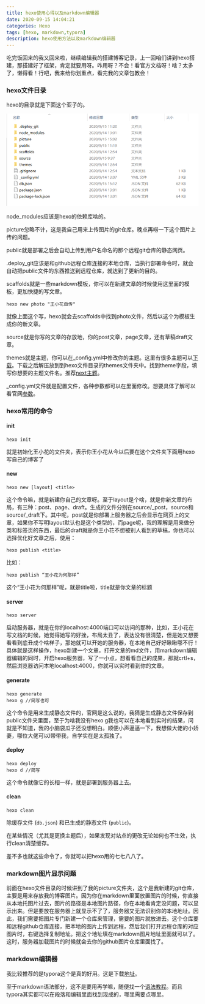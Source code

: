 ```yaml
---
title: hexo使用心得以及markdown编辑器
date: 2020-09-15 14:04:21
categories: Hexo
tags: [hexo, markdown,typora]
description: hexo使用方法以及markdown编辑器
---
```


吃完饭回来的我又回来啦，继续编辑我的搭建博客记录，上一回咱们讲到hexo搭建，那搭建好了框架，肯定就要用呀。咋用呀？不会！看官方文档呀！啥？太多了，懒得看！行吧，我来给你划重点，看完我的文章包教会！

### hexo文件目录

hexo的目录就是下面这个亚子的。

![hexo文件目录](https://github.com/Twlig/picture/blob/master/QQ%E6%88%AA%E5%9B%BE20200915151606.png?raw=true)

node_modules应该是hexo的依赖库啥的。

picture忽略不计，这是我自己用来上传图片的git仓库。晚点再唠一下这个图片上传的问题。

public就是部署之后会自动上传到用户名命名的那个远程git仓库的静态网页。

.deploy_git应该是和github远程仓库连接的本地仓库，当执行部署命令时，就会自动把public文件的东西推送到远程仓库，就达到了更新的目的。

scaffolds就是一些markdown模板，你可以在新建文章的时候使用这里面的模板，更加快捷的写文章。

```
hexo new photo "王小花自传"
```

就像上面这个写，hexo就会去scaffolds中找到photo文件，然后以这个为模板生成你的新文章。

source就是你写的文章的存放地，你的post文章，page文章，还有草稿draft文章。

themes就是主题，你可以在_config.yml中修改你的主题。这里有很多主题可以[下载](https://hexo.io/themes/)。下载之后解压放到到hexo文件目录的themes文件夹中。找到theme字段，填写你想要的主题文件名。推荐[next主题](https://github.com/theme-next/hexo-theme-next)。

_config.yml文件就是配置文件，各种参数都可以在里面修改。想要具体了解可以看官网[参数](https://hexo.io/zh-cn/docs/configuration)。

### hexo常用的命令

#### init

```
hexo init
```

就是初始化王小花的文件夹，表示你王小花从今以后要在这个文件夹下面用hexo写自己的博客了

#### new

```
hexo new [layout] <title>
```

这个命令嘛，就是新建你自己的文章呀。至于layout是个啥，就是你新文章的布局，有三种：post、page、draft。生成的文件分别在source/_post，source和source/_draft下。其中呢，post就是你部署上服务器之后会显示在网页上的文章，如果你不写明layout默认也是这个类型的，而page呢，我的理解是用来做分类和标签页的东西，最后的draft就是你王小花不想被别人看到的草稿，你也可以选择优化好文章之后，使用：

```
hexo publish <title>
```

比如：

```
hexo publish “王小花为何那样”
```

这个“王小花为何那样”呢，就是title啦，title就是你文章的标题

#### server

```
hexo server  
```

启动服务器，就是在你的localhost:4000端口可以访问的那种，比如，王小花在写文档的时候，她觉得她写的好挫，布局太丑了，表达没有很清楚，但是她又想要看看到底丑成个啥样子，那她就可以开她的服务器，在本地自己好好瞅瞅哪不行！具体就是这样操作，hexo新建一个文章，打开文章的md文件，用markdown编辑器编辑的同时，开启hexo服务器，写了一小点，想看看自己的成果，那就crtl+s，然后浏览器访问本地localhost:4000，你就可以实时看到你的文章。

#### generate

```
hexo generate
hexo g //简写也可
```

这个命令是用来生成静态文件的，官网是这么说的，我猜是生成静态文件保存到public文件夹里面，至于为啥我没有hexo g我也可以在本地看到实时的结果，问就是不知道，我的小脑袋瓜子还没想明白。顺便小声逼逼一下，我想做大佬的小娇妻，哪位大佬可以l带带我，自学实在是太孤独了。

#### deploy

```
hexo deploy
hexo d //简写
```

这个命令就像它的长相一样，就是部署到服务器上去。

#### clean

```
hexo clean
```

除缓存文件 (`db.json`) 和已生成的静态文件 (`public`)。

在某些情况（尤其是更换主题后），如果发现对站点的更改无论如何也不生效，执行clean清楚缓存。

差不多也就这些命令了，你就可以把hexo用的七七八八了。

### markdown图片显示问题

前面在hexo文件目录的时候讲到了我的picture文件夹，这个是我新建的git仓库，主要是用来存放我的博客图片。因为你在markdown里面放置图片的时候，你直接从本地托图片过去，图片的路径是本地图片路径，你在本地看肯定没问题，可以显示出来。但是要放在服务器上就显示不了了，服务器又无法识别你的本地地址。因此，我们需要把图片专门新建一个仓库来管理，需要的图片就放进去。这个仓库要和远程github仓库连接，把本地的图片上传到远程，然后我们打开远程仓库的对应图片时，右键选择复制地址。把这个地址填在markdown图片地址里面就可以了。这时，服务器加载图片的时候就会去你的github图片仓库里面找了。

### markdown编辑器

我比较推荐的是typora这个是真的好用。这是下载[地址](https://www.typora.io/)。

至于markdown语法部分，这不是要用再学嘛，随便找一个[语法教程](https://www.jianshu.com/p/191d1e21f7ed/)。而且typora其实都可以在段落和编辑里面找到现成的，哪里需要点哪里。
